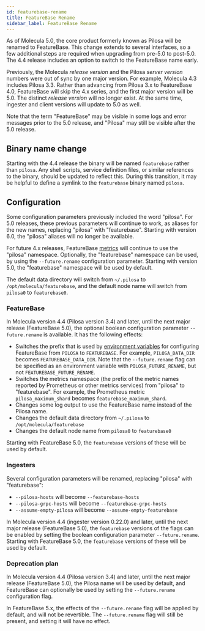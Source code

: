 ```yaml
---
id: featurebase-rename
title: FeatureBase Rename
sidebar_label: FeatureBase Rename
---
```



As of Molecula 5.0, the core product formerly known as Pilosa will be renamed to FeatureBase. This change extends to several interfaces, so a few additional steps are required when upgrading from pre-5.0 to post-5.0. The 4.4 release includes an option to switch to the FeatureBase name early.

Previously, the Molecula *release version* and the Pilosa *server version* numbers were out of sync by one major version. For example, Molecula 4.3 includes Pilosa 3.3. Rather than advancing from Pilosa 3.x to FeatureBase 4.0, FeatureBase will skip the 4.x series, and the first major version will be 5.0. The distinct *release version* will no longer exist. At the same time, ingester and client versions will update to 5.0 as well.

Note that the term "FeatureBase" may be visible in some logs and error messages prior to the 5.0 release, and "Pilosa" may still be visible after the 5.0 release.


## Binary name change
Starting with the 4.4 release the binary will be named `featurebase` rather than `pilosa`. Any shell scripts, service definition files, or similar references to the binary, should be updated to reflect this. During this transition, it may be helpful to define a symlink to the `featurebase` binary named `pilosa`.


## Configuration

Some configuration parameters previously included the word "pilosa". For 5.0 releases, these previous parameters will continue to work, as aliases for the new names, replacing "pilosa" with "featurebase". Starting with version 6.0, the "pilosa" aliases will no longer be available.

For future 4.x releases, FeatureBase [metrics](/reference/monitoring#metrics) will continue to use the "pilosa" namespace. Optionally, the "featurebase" namespace can be used, by using the `--future.rename` configuration parameter. Starting with version 5.0, the "featurebase" namespace will be used by default.

The default data directory will switch from `~/.pilosa` to `/opt/molecula/featurebase`, and the default node name will switch from `pilosa0` to `featurebase0`.


### FeatureBase

In Molecula version 4.4 (Pilosa version 3.4) and later, until the next major release (FeatureBase 5.0), the optional boolean configuration parameter `--future.rename` is available. It has the following effects:

- Switches the prefix that is used by [environment variables](/setting-up-featurebase/enterprise/featurebase-configuration) for configuring FeatureBase from `PILOSA` to `FEATUREBASE`. For example, `PILOSA_DATA_DIR` becomes `FEATUREBASE_DATA_DIR`. Note that the `--future.rename` flag can be specified as an environment variable with `PILOSA_FUTURE_RENAME`, but not `FEATUREBASE_FUTURE_RENAME`.
- Switches the metrics namespace (the prefix of the metric names reported by Prometheus or other metrics services) from "pilosa" to "featurebase". For example, the Prometheus metric `pilosa_maximum_shard` becomes `featurebase_maximum_shard`.
- Changes some log output to use the FeatureBase name instead of the Pilosa name.
- Changes the default data directory from `~/.pilosa` to `/opt/molecula/featurebase`
- Changes the default node name from `pilosa0` to `featurebase0` <!-- TODO: is this correct? -->

Starting with FeatureBase 5.0, the `featurebase` versions of these will be used by default.

### Ingesters

Several configuration parameters will be renamed, replacing "pilosa" with "featurebase":

- `--pilosa-hosts` will become `--featurebase-hosts`
- `--pilosa-grpc-hosts` will become `--featurebase-grpc-hosts`
- `--assume-empty-pilosa` will become `--assume-empty-featurebase`

In Molecula version 4.4 (ingester version 0.22.0) and later, until the next major release (FeatureBase 5.0), the `featurebase` versions of the flags can be enabled by setting the boolean configuration parameter `--future.rename`. Starting with FeatureBase 5.0, the `featurebase` versions of these will be used by default.

### Deprecation plan

In Molecula version 4.4 (Pilosa version 3.4) and later, until the next major release (FeatureBase 5.0), the Pilosa name will be used by default, and FeatureBase can optionally be used by setting the `--future.rename` configuration flag.

In FeatureBase 5.x, the effects of the `--future.rename` flag will be applied by default, and will not be revertible. The `--future.rename` flag will still be present, and setting it will have no effect.
